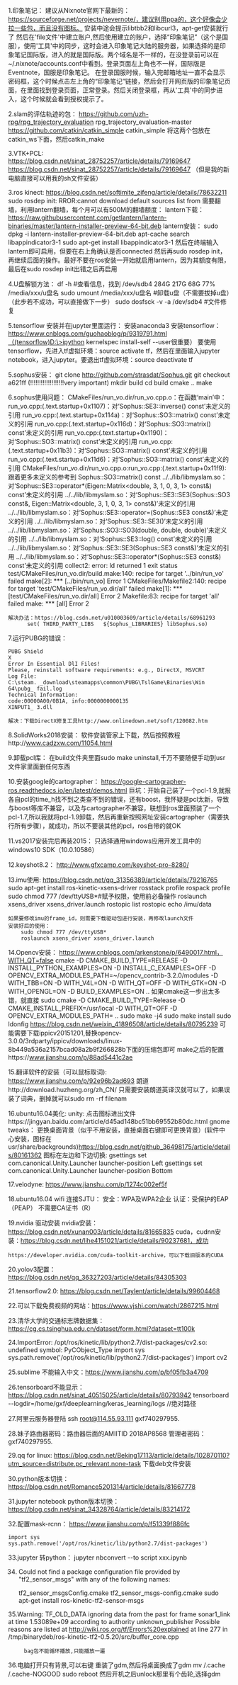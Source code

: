 1.印象笔记：
	建议从Nixnote官网下最新的：https://sourceforge.net/projects/nevernote/，建议别用ppa的，这个好像会少拉一些包，而且没有图标。 安装中途会提示libtbb2和libcurl3，apt-get安装就行了 然后在'file文件'中建立账户,然后使用建立的账户，选择“印象笔记”（这个是国服），使用'工具'中的同步，这时会进入印象笔记大陆的服务器，如果选择的是印象笔记国际版，进入的就是国际版。两个域名是不一样的，在没登录前可以在~/.nixnote/accounts.conf中看到。登录页面左上角也不一样，国际版是Eventnote，国服是印象笔记。  在登录国服时候，输入完邮箱地址一直不会显示密码框，这个时候点击左上角的“印象笔记”链接，然后会打开网页版的印象笔记页面，在里面找到登录页面，正常登录。然后关闭登录框，再从'工具'中的同步进入，这个时候就会看到授权提示了。

2.slam的评估轨迹的包：
	https://github.com/uzh-rpg/rpg_trajectory_evaluation          				    rpg_trajectory_evaluation-master
	https://github.com/catkin/catkin_simple  catkin_simple
	将这两个包放在catkin_ws下面，然后catkin_make

3.VTK+PCL:      
	https://blog.csdn.net/sinat_28752257/article/details/79169647
	https://blog.csdn.net/sinat_28752257/article/details/79169647
	（但是我的新电脑直接可以用我的sh文件安装）
	
3.ros kinect:
	https://blog.csdn.net/softimite_zifeng/article/details/78632211
        sudo rosdep init: RROR:cannot download default sources list from
        需要翻墙，利用lantern翻墙，每个月可以有500M的翻墙额度：
        lantern下载：https://raw.githubusercontent.com/getlantern/lantern-binaries/master/lantern-installer-preview-64-bit.deb
        lantern安装：
        	sudo dpkg -i lantern-installer-preview-64-bit.deb
                apt-cache search libappindicator3-1
                sudo apt-get install libappindicator3-1
                然后在终端输入lantern即可启用，但要在右上角确认是否connected
        然后再sudo rosdep init，再继续后面的操作。最好不要在ros安装一开始就启用lantern，因为其额度有限，最后在sudo rosdep init出错之后再启用
        
4.U盘解锁方法：
	df -h #查看信息，找到 /dev/sdb4       284G  217G   68G   77% /media/xxx/u盘名
	sudo umount /media/xxx/u盘名 #卸载u盘（不需要拔掉u盘）（此步若不成功，可以直接做下一步）
	sudo dosfsck -v -a /dev/sdb4 #文件修复

5.tensorflow 安装并在jupyter里面运行：
	安装anaconda3
	安装tensorflow：https://www.cnblogs.com/guohaoblog/p/9319791.html（(tensorflow)D:\>ipython kernelspec install-self --user很重要）
	要使用tensorflow，先进入tf虚拟环境：source activate tf，然后在里面输入jupyter notebook，进入jupyter。要退出tf虚拟环境：source deactivate tf

5.sophus安装：
	git clone http://github.com/strasdat/Sophus.git
	git checkout a621ff  (!!!!!!!!!!!!!!!!!!!very important)
	mkdir build
	cd build
	cmake ..
	make

6.sophus使用问题：
	CMakeFiles/run_vo.dir/run_vo.cpp.o：在函数‘main’中：
	run_vo.cpp:(.text.startup+0x1107)：对‘Sophus::SE3::inverse() const’未定义的引用
	run_vo.cpp:(.text.startup+0x114a)：对‘Sophus::SO3::matrix() const’未定义的引用
	run_vo.cpp:(.text.startup+0x116d)：对‘Sophus::SO3::matrix() const’未定义的引用
	run_vo.cpp:(.text.startup+0x1190)：对‘Sophus::SO3::matrix() const’未定义的引用
	run_vo.cpp:(.text.startup+0x11b3)：对‘Sophus::SO3::matrix() const’未定义的引用
	run_vo.cpp:(.text.startup+0x11d6)：对‘Sophus::SO3::matrix() const’未定义的引用
	CMakeFiles/run_vo.dir/run_vo.cpp.o:run_vo.cpp:(.text.startup+0x11f9): 跟着更多未定义的参考到 Sophus::SO3::matrix() const
	../../lib/libmyslam.so：对‘Sophus::SE3::operator*(Eigen::Matrix<double, 3, 1, 0, 3, 1> const&) const’未定义的引用
	../../lib/libmyslam.so：对‘Sophus::SE3::SE3(Sophus::SO3 const&, Eigen::Matrix<double, 3, 1, 0, 3, 1> const&)’未定义的引用
	../../lib/libmyslam.so：对‘Sophus::SE3::operator=(Sophus::SE3 const&)’未定义的引用
	../../lib/libmyslam.so：对‘Sophus::SE3::SE3()’未定义的引用
	../../lib/libmyslam.so：对‘Sophus::SO3::SO3(double, double, double)’未定义的引用
	../../lib/libmyslam.so：对‘Sophus::SE3::log() const’未定义的引用
	../../lib/libmyslam.so：对‘Sophus::SE3::SE3(Sophus::SE3 const&)’未定义的引用
	../../lib/libmyslam.so：对‘Sophus::SE3::operator*(Sophus::SE3 const&) const’未定义的引用
	collect2: error: ld returned 1 exit status
	test/CMakeFiles/run_vo.dir/build.make:140: recipe for target '../bin/run_vo' failed
	make[2]: *** [../bin/run_vo] Error 1
	CMakeFiles/Makefile2:140: recipe for target 'test/CMakeFiles/run_vo.dir/all' failed
	make[1]: *** [test/CMakeFiles/run_vo.dir/all] Error 2
	Makefile:83: recipe for target 'all' failed
	make: *** [all] Error 2
	
	解决办法：https://blog.csdn.net/u010003609/article/details/68961293
		  set( THIRD_PARTY_LIBS   ${Sophus_LIBRARIES} libSophus.so)

7.运行PUBG的错误：

	PUBG Shield
	X
	Error In Essential DlI Files!
	Please, reinstall software requirements: e.g., DirectX, MSVCRT
	Log File:
	C:\steam. _download\steamapps\common\PUBG\TslGame\Binaries\Win
	64\pubg_ fail.log
	Technical Information:
	code:00000A00/0B1A, info:0000000000135
	XINPUT1_ 3.dll

	解决：下载DirectX修复工具http://www.onlinedown.net/soft/120082.htm

8.SolidWorks2018安装：
	软件安装管家上下载，然后按照教程http://www.cadzxw.com/11054.html

9.卸载pcl库：
	在build文件夹里面sudo make uninstall,千万不要随便手动到usr文件家里面删任何东西

10.安装google的cartographer：
	https://google-cartographer-ros.readthedocs.io/en/latest/demos.html
        巨坑：开始自己装了一个pcl-1.9,就报各自pcl的time_h找不到之类查不到的错误，还有boost，我怀疑是pcl太新，导致与boost等库不兼容，以及与cartographer不兼容，联想到ros里面预装了一个pcl-1.7,所以我就将pcl-1.9卸载，然后再重新按照网址安装cartographer（需要执行所有步骤），就成功，所以不要装其他的pcl，ros自带的就OK

11.vs2017安装完后再装2015：
	只选择通用windows应用开发工具中的windows10 SDK（10.0.10586）
	
12.keyshot8.2：
	 http://www.gfxcamp.com/keyshot-pro-8280/
	 
13.imu使用:
	https://blog.csdn.net/qq_31356389/article/details/79216765
        sudo apt-get install ros-kinetic-xsens-driver
        rosstack profile
        rospack profile
	sudo chmod 777 /dev/ttyUSB*#赋予权限，使用前必备操作
	roslaunch xsens_driver xsens_driver.launch
	rostopic list
	rostopic echo /imu/data
	
	如果要修改imu的frame_id，则需要下载驱动包进行安装，再修改launch文件
	安装好后的使用：
		sudo chmod 777 /dev/ttyUSB*
		roslaunch xsens_driver xsens_driver.launch

14.Opencv安装：
	https://www.cnblogs.com/arkenstone/p/6490017.html，WITH_QT=false
     	cmake -D CMAKE_BUILD_TYPE=RELEASE -D INSTALL_PYTHON_EXAMPLES=ON -D INSTALL_C_EXAMPLES=OFF  -D OPENCV_EXTRA_MODULES_PATH=~/opencv_contrib-3.2.0/modules -D WITH_TBB=ON -D WITH_V4L=ON -D WITH_QT=OFF  -D WITH_GTK=ON -D WITH_OPENGL=ON  -D BUILD_EXAMPLES=ON ..
     	如果cmake这一步出太多错，就直接
     	sudo cmake -D CMAKE_BUILD_TYPE=Release -D CMAKE_INSTALL_PREFIX=/usr/local -D WITH_QT=OFF -D OPENCV_EXTRA_MODULES_PATH= .. 
     	sudo make -j4 sudo make install 
     	sudo ldonfig
	https://blog.csdn.net/weixin_41896508/article/details/80795239
	可能需要下载ippicv20151201,替换opencv-3.0.0/3rdparty/ippicv/downloads/linux-8b449a536a2157bcad08a2b9f266828b下面的压缩包即可
	make之后的配置https://www.jianshu.com/p/88ad5441c2ae


15.翻译软件的安装（可以鼠标取词):
	https://www.jianshu.com/p/92e96b2ad693
	朗道http://download.huzheng.org/zh_CN/
	只需要安装朗道英译汉就可以了，如果误装了词典，删掉就可以sudo rm -rf filenam

16.ubuntu16.04美化:
	unity: 
		点击图标进出文件https://jingyan.baidu.com/article/d45ad148bc51bb69552b80dc.html
	gnome tweaks：
		更换桌面背景（似乎不用安装，直接桌面右键即可更换背景）(软件中心安装，图标在usr/share/backgrounds)https://blog.csdn.net/github_36498175/article/details/80161362
	图标在左边和下边切换:
		gsettings set com.canonical.Unity.Launcher launcher-position Left
                gsettings set com.canonical.Unity.Launcher launcher-position Bottom
                
17.velodyne:
	https://www.jianshu.com/p/1274c002ef5f
	
18.ubuntu16.04 wifi 连接SJTU：
	安全：WPA及WPA2企业
	认证：受保护的EAP（PEAP）
	不需要CA证书（R）
	
19.nvidia 驱动安装
	nvidia安装：https://blog.csdn.net/xunan003/article/details/81665835
	cuda，cudnn安装：https://blog.csdn.net/lihe4151021/article/details/90237681，成功
	
	
	https://developer.nvidia.com/cuda-toolkit-archive，可以下载旧版本的CUDA
	
20.yolov3配置：
	https://blog.csdn.net/qq_36327203/article/details/84305303
	
21.tensorflow2.0:
	https://blog.csdn.net/Taylent/article/details/99604468
	
22.可以下载免费视频的网站：https://www.vjshi.com/watch/2867215.html

23.清华大学的交通标志牌数据集：https://cg.cs.tsinghua.edu.cn/dataset/form.html?dataset=tt100k

24.ImportError: /opt/ros/kinetic/lib/python2.7/dist-packages/cv2.so: undefined symbol: PyCObject_Type
	import sys
	sys.path.remove('/opt/ros/kinetic/lib/python2.7/dist-packages')
	import cv2
	
25.sublime 不能输入中文：https://www.jianshu.com/p/bf05fb3a4709

26.tensorboard不能显示：https://blog.csdn.net/sinat_40515025/article/details/80793942
	tensorboard --logdir=/home/gxf/deeplearning/keras_learning/logs  //绝对路径

27.阿里云服务器登陆
	ssh root@114.55.93.111
	gxf740297955.
	
28.妹子路由器密码：路由器后面的AMIITID  2018AP8568
	管理者密码：gxf740297955.

29.qq for linux:
	https://blog.csdn.net/Beking17113/article/details/102870110?utm_source=distribute.pc_relevant.none-task
	下载deb文件安装
	
30.python版本切换：
	https://blog.csdn.net/Romance5201314/article/details/81667778

31.jupyter notebook python版本切换：
	https://blog.csdn.net/sinat_34328764/article/details/83214172

32.配置mask-rcnn：
	https://www.jianshu.com/p/f51339f886fc
	
	import sys
	sys.path.remove('/opt/ros/kinetic/lib/python2.7/dist-packages')
33.jupyter 转python： jupyter nbconvert --to script xxx.ipynb

34. Could not find a package configuration file provided by "tf2_sensor_msgs"
  with any of the following names:

    tf2_sensor_msgsConfig.cmake
    tf2_sensor_msgs-config.cmake
	 sudo apt-get install ros-kinetic-tf2-sensor-msgs

35.Warning: TF_OLD_DATA ignoring data from the past for frame sonar1_link at time 1.53089e+09 according to authority unknown_publisher
Possible reasons are listed at http://wiki.ros.org/tf/Errors%20explained
         at line 277 in /tmp/binarydeb/ros-kinetic-tf2-0.5.20/src/buffer_core.cpp
         
         bag包不能循环播放,只能播放一遍

36.电脑打开只有背景,可以右键
	重装了gdm,然后将桌面换成了gdm
	mv /.cache /.cache-NOGOOD
	sudo reboot
	然后开机之后unlock那里有个齿轮,选择gdm
